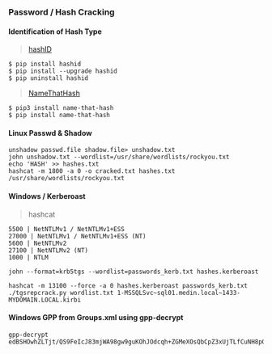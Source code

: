 
### Password / Hash Cracking

#### Identification of Hash Type

> [hashID](https://github.com/psypanda/hashID)
```
$ pip install hashid
$ pip install --upgrade hashid
$ pip uninstall hashid
```
> [NameThatHash](https://github.com/HashPals/Name-That-Hash)
```
$ pip3 install name-that-hash
$ pip install name-that-hash
```

#### Linux Passwd & Shadow
```
unshadow passwd.file shadow.file> unshadow.txt
john unshadow.txt --wordlist=/usr/share/wordlists/rockyou.txt
echo 'HASH' >> hashes.txt
hashcat -m 1800 -a 0 -o cracked.txt hashes.txt /usr/share/wordlists/rockyou.txt
```

#### Windows / Kerberoast

> hashcat
```
5500 | NetNTLMv1 / NetNTLMv1+ESS
27000 | NetNTLMv1 / NetNTLMv1+ESS (NT) 
5600 | NetNTLMv2
27100 | NetNTLMv2 (NT)
1000 | NTLM
```

```
john --format=krb5tgs --wordlist=passwords_kerb.txt hashes.kerberoast

hashcat -m 13100 --force -a 0 hashes.kerberoast passwords_kerb.txt
./tgsrepcrack.py wordlist.txt 1-MSSQLSvc~sql01.medin.local~1433-MYDOMAIN.LOCAL.kirbi

```




#### Windows GPP from Groups.xml using gpp-decrypt

```
gpp-decrypt edBSHOwhZLTjt/QS9FeIcJ83mjWA98gw9guKOhJOdcqh+ZGMeXOsQbCpZ3xUjTLfCuNH8pG5aSVYdYw/NglVmQ
```

